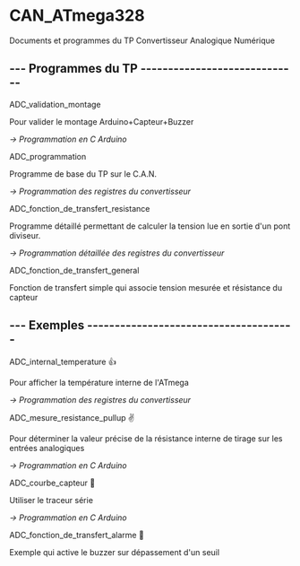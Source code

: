 # CAN_ATmega328
Documents et programmes du TP Convertisseur Analogique Numérique

## --- Programmes du TP -----------------------------

ADC_validation_montage

   Pour valider le montage Arduino+Capteur+Buzzer
   
   *-> Programmation en C Arduino*
   
  
ADC_programmation

   Programme de base du TP sur le C.A.N. 
   
   *-> Programmation des registres du convertisseur*
   
   
ADC_fonction_de_transfert_resistance

   Programme détaillé permettant de calculer la tension lue en sortie d'un pont diviseur.
   
   *-> Programmation détaillée des registres du convertisseur*
   
   
ADC_fonction_de_transfert_general

   Fonction de transfert simple qui associe tension mesurée et résistance du capteur  
   
   
## --- Exemples --------------------------------------

ADC_internal_temperature :+1:

   Pour afficher la température interne de l'ATmega
   
   *-> Programmation des registres du convertisseur*
   
  
ADC_mesure_resistance_pullup :v:

   Pour déterminer la valeur précise de la résistance interne de tirage sur les entrées analogiques
   
   *-> Programmation en C Arduino*
   

ADC_courbe_capteur :sparkling_heart:

   Utiliser le traceur série
   
   *-> Programmation en C Arduino*
   

ADC_fonction_de_transfert_alarme :mega:

   Exemple qui active le buzzer sur dépassement d'un seuil   
   
